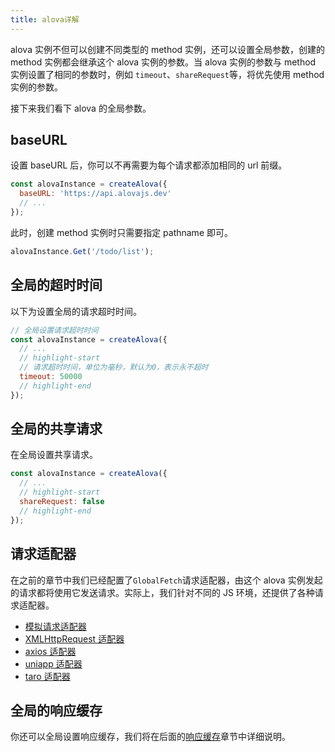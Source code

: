 ```yaml
---
title: alova详解
---
```


alova 实例不但可以创建不同类型的 method 实例，还可以设置全局参数，创建的 method 实例都会继承这个 alova 实例的参数。当 alova 实例的参数与 method 实例设置了相同的参数时，例如 `timeout`、`shareRequest`等，将优先使用 method 实例的参数。

接下来我们看下 alova 的全局参数。

## baseURL

设置 baseURL 后，你可以不再需要为每个请求都添加相同的 url 前缀。

```javascript
const alovaInstance = createAlova({
  baseURL: 'https://api.alovajs.dev'
  // ...
});
```

此时，创建 method 实例时只需要指定 pathname 即可。

```javascript
alovaInstance.Get('/todo/list');
```

## 全局的超时时间

以下为设置全局的请求超时时间。

```javascript
// 全局设置请求超时时间
const alovaInstance = createAlova({
  // ...
  // highlight-start
  // 请求超时时间，单位为毫秒，默认为0，表示永不超时
  timeout: 50000
  // highlight-end
});
```

## 全局的共享请求

在全局设置共享请求。

```javascript
const alovaInstance = createAlova({
  // ...
  // highlight-start
  shareRequest: false
  // highlight-end
});
```

## 请求适配器

在之前的章节中我们已经配置了`GlobalFetch`请求适配器，由这个 alova 实例发起的请求都将使用它发送请求。实际上，我们针对不同的 JS 环境，还提供了各种请求适配器。

- [模拟请求适配器](/tutorial/request-adapter/alova-mock)
- [XMLHttpRequest 适配器](/tutorial/request-adapter/xhr)
- [axios 适配器](/tutorial/request-adapter/axios)
- [uniapp 适配器](/tutorial/request-adapter/uniapp)
- [taro 适配器](/tutorial/request-adapter/taro)

## 全局的响应缓存

你还可以全局设置响应缓存，我们将在后面的[响应缓存](/tutorial/cache/mode)章节中详细说明。

